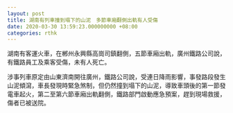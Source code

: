 ```yaml
---
layout: post
title: 湖南有列車撞到塌下的山泥　多節車廂翻側出軌有人受傷
date: 2020-03-30 13:59:23.000000000 +08:00
categories: rthk
---
```


湖南有客運火車，在郴州永興縣高崗司鎮翻側，五節車廂出軌，廣州鐵路公司說，有鐵路員工及乘客受傷，未有人死亡。

涉事列車原定由山東濟南開往廣州，鐵路公司說，受連日降雨影響，事發路段發生山泥傾瀉，車長發現時緊急煞制，但仍然撞到塌下的山泥，導致車頭後的第一節發電車起火，第二至第六節車廂出軌翻側，鐵路部門啟動應急預案，趕到現場救援，傷者已被送院。
